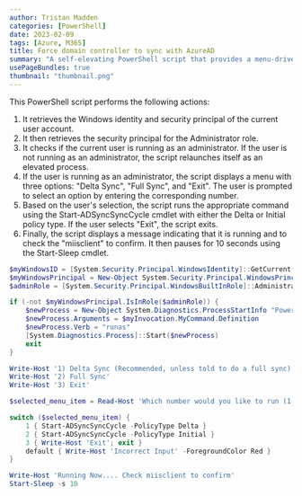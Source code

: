 ```yaml
---
author: Tristan Madden
categories: [PowerShell]
date: 2023-02-09
tags: [Azure, M365]
title: Force domain controller to sync with AzureAD
summary: "A self-elevating PowerShell script that provides a menu-driven interface for forcing either a delta or full synchronization between on-premises Active Directory and Azure AD."
usePageBundles: true
thumbnail: "thumbnail.png"
---
```

This PowerShell script performs the following actions:

1. It retrieves the Windows identity and security principal of the current user account.
2. It then retrieves the security principal for the Administrator role.
3. It checks if the current user is running as an administrator. If the user is not running as an administrator, the script relaunches itself as an elevated process.
4. If the user is running as an administrator, the script displays a menu with three options: "Delta Sync", "Full Sync", and "Exit". The user is prompted to select an option by entering the corresponding number.
5. Based on the user's selection, the script runs the appropriate command using the Start-ADSyncSyncCycle cmdlet with either the Delta or Initial policy type. If the user selects "Exit", the script exits.
5. Finally, the script displays a message indicating that it is running and to check the "miisclient" to confirm. It then pauses for 10 seconds using the Start-Sleep cmdlet.

```PowerShell
$myWindowsID = [System.Security.Principal.WindowsIdentity]::GetCurrent()
$myWindowsPrincipal = New-Object System.Security.Principal.WindowsPrincipal($myWindowsID)
$adminRole = [System.Security.Principal.WindowsBuiltInRole]::Administrator

if (-not $myWindowsPrincipal.IsInRole($adminRole)) {
    $newProcess = New-Object System.Diagnostics.ProcessStartInfo "PowerShell"
    $newProcess.Arguments = $myInvocation.MyCommand.Definition
    $newProcess.Verb = "runas"
    [System.Diagnostics.Process]::Start($newProcess)
    exit
}

Write-Host '1) Delta Sync (Recommended, unless told to do a full sync)'
Write-Host '2) Full Sync'
Write-Host '3) Exit'

$selected_menu_item = Read-Host 'Which number would you like to run (1 or 2)? (Enter Number and Press Enter)'

switch ($selected_menu_item) {
    1 { Start-ADSyncSyncCycle -PolicyType Delta }
    2 { Start-ADSyncSyncCycle -PolicyType Initial }
    3 { Write-Host 'Exit'; exit }
    default { Write-Host 'Incorrect Input' -ForegroundColor Red }
}

Write-Host 'Running Now.... Check miisclient to confirm'
Start-Sleep -s 10
```